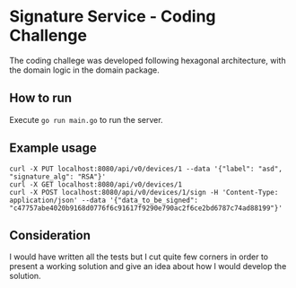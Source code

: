 # Signature Service - Coding Challenge

The coding challege was developed following hexagonal architecture, with the domain logic in the domain package.

## How to run

Execute `go run main.go` to run the server.

## Example usage

```
curl -X PUT localhost:8080/api/v0/devices/1 --data '{"label": "asd", "signature_alg": "RSA"}'
curl -X GET localhost:8080/api/v0/devices/1
curl -X POST localhost:8080/api/v0/devices/1/sign -H 'Content-Type: application/json' --data '{"data_to_be_signed": "c47757abe4020b9168d0776f6c91617f9290e790ac2f6ce2bd6787c74ad88199"}'
```

## Consideration

I would have written all the tests but I cut quite few corners in order to present a working solution and give an idea about how I would develop the solution.